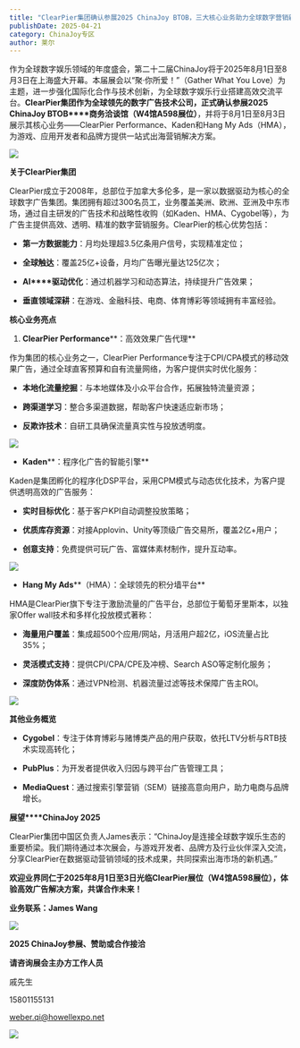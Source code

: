 ```yaml
---
title: "ClearPier集团确认参展2025 ChinaJoy BTOB，三大核心业务助力全球数字营销新浪潮"
publishDate: 2025-04-21
category: ChinaJoy专区
author: 莱尔
---
```


作为全球数字娱乐领域的年度盛会，第二十二届ChinaJoy将于2025年8月1日至8月3日在上海盛大开幕。本届展会以“聚·你所爱！”（Gather What You Love）为主题，进一步强化国际化合作与技术创新，为全球数字娱乐行业搭建高效交流平台。**ClearPier****集团作为全球领先的数字广告技术公司，正式确认参展****2025 ChinaJoy BTOB****商务洽谈馆（W4馆A598展位）**，并将于8月1日至8月3日展示其核心业务——ClearPier Performance、Kaden和Hang My Ads（HMA），为游戏、应用开发者和品牌方提供一站式出海营销解决方案。

![](https://ec-net-1251389766.cos.ap-shanghai.myqcloud.com/wp-content/uploads/2025/04/20250421180150696.gif)

**关于****ClearPier****集团**

ClearPier成立于2008年，总部位于加拿大多伦多，是一家以数据驱动为核心的全球数字广告集团。集团拥有超过300名员工，业务覆盖美洲、欧洲、亚洲及中东市场，通过自主研发的广告技术和战略性收购（如Kaden、HMA、Cygobel等），为广告主提供高效、透明、精准的数字营销服务。ClearPier的核心优势包括：

- **第一方数据能力**：月均处理超3.5亿条用户信号，实现精准定位；

- **全球触达**：覆盖25亿+设备，月均广告曝光量达125亿次；

- **AI****驱动优化**：通过机器学习和动态算法，持续提升广告效果；

- **垂直领域深耕**：在游戏、金融科技、电商、体育博彩等领域拥有丰富经验。

**核心业务亮点**

1. **ClearPier Performance****：高效效果广告代理**

作为集团的核心业务之一，ClearPier Performance专注于CPI/CPA模式的移动效果广告，通过全球直客预算和自有流量网络，为客户提供实时优化服务：

- **本地化流量挖掘**：与本地媒体及小众平台合作，拓展独特流量资源；

- **跨渠道学习**：整合多渠道数据，帮助客户快速适应新市场；

- **反欺诈技术**：自研工具确保流量真实性与投放透明度。

![](https://ec-net-1251389766.cos.ap-shanghai.myqcloud.com/wp-content/uploads/2025/04/20250421180149565.jpg)

- **Kaden****：程序化广告的智能引擎**

Kaden是集团孵化的程序化DSP平台，采用CPM模式与动态优化技术，为客户提供透明高效的广告服务：

- **实时目标优化**：基于客户KPI自动调整投放策略；

- **优质库存资源**：对接Applovin、Unity等顶级广告交易所，覆盖2亿+用户；

- **创意支持**：免费提供可玩广告、富媒体素材制作，提升互动率。

![](https://ec-net-1251389766.cos.ap-shanghai.myqcloud.com/wp-content/uploads/2025/04/20250421180151264.jpg)

- **Hang My Ads****（HMA）：全球领先的积分墙平台**

HMA是ClearPier旗下专注于激励流量的广告平台，总部位于葡萄牙里斯本，以独家Offer wall技术和多样化投放模式著称：

- **海量用户覆盖**：集成超500个应用/网站，月活用户超2亿，iOS流量占比35%；

- **灵活模式支持**：提供CPI/CPA/CPE及冲榜、Search ASO等定制化服务；

- **深度防伪体系**：通过VPN检测、机器流量过滤等技术保障广告主ROI。

![](https://ec-net-1251389766.cos.ap-shanghai.myqcloud.com/wp-content/uploads/2025/04/20250421180153672.jpeg)

**其他业务概览**

- **Cygobel**：专注于体育博彩与赌博类产品的用户获取，依托LTV分析与RTB技术实现高转化；

- **PubPlus**：为开发者提供收入归因与跨平台广告管理工具；

- **MediaQuest**：通过搜索引擎营销（SEM）链接高意向用户，助力电商与品牌增长。

**展望****ChinaJoy 2025**

ClearPier集团中国区负责人James表示：“ChinaJoy是连接全球数字娱乐生态的重要桥梁。我们期待通过本次展会，与游戏开发者、品牌方及行业伙伴深入交流，分享ClearPier在数据驱动营销领域的技术成果，共同探索出海市场的新机遇。”

**欢迎业界同仁于****2025****年****8****月****1****日至****3****日光临****ClearPier****展位（W4馆A598展位），体验高效广告解决方案，共谋合作未来！**

**业务联系：James Wang**

![](https://ec-net-1251389766.cos.ap-shanghai.myqcloud.com/wp-content/uploads/2025/04/20250421180147596.jpeg)

**2025 ChinaJoy参展、赞助或合作接洽**

**请咨询展会主办方工作人员**

戚先生

15801155131

[weber.qi@howellexpo.net](mailto:weber.qi@howellexpo.net)

![](https://ec-net-1251389766.cos.ap-shanghai.myqcloud.com/wp-content/uploads/2025/04/20250421180154976.jpg)
